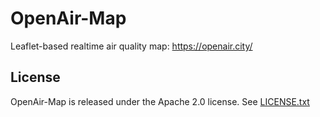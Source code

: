 # OpenAir-Map

Leaflet-based realtime air quality map: https://openair.city/

## License

OpenAir-Map is released under the Apache 2.0 license. See [LICENSE.txt](https://github.com/openairtech/map/blob/master/LICENSE.txt)
